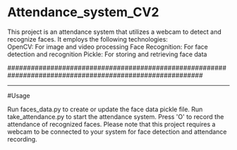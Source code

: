 # Attendance_system_CV2
This project is an attendance system that utilizes a webcam to detect and recognize faces. 
It employs the following technologies:  
OpenCV: For image and video processing 
Face Recognition: For face detection and recognition 
Pickle: For storing and retrieving face data

##########################################################################################################
__________________________________________________________________________________________________________
#Usage

Run faces_data.py to create or update the face data pickle file.
Run take_attendance.py to start the attendance system.
Press 'O' to record the attendance of recognized faces.
Please note that this project requires a webcam to be connected to your system for face detection and attendance recording.
